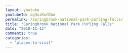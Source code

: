 ```yaml
---
layout: youtube
youtubeId: ag3uiKoCDbo
permalink: /springbrook-national-park-purling-falls/
title: "Springbrook National Park Purling Falls"
date: "2018-11-12"
comments: true
categories: 
  - "places-to-visit"
---
```


